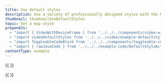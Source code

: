 ```yaml
---
title: Use default styles
description: Use a variety of professionally designed styles with the Map SDK.
thumbnail: thumbnailUseDefaultStyles
topic: Set a map style
prependJs:
  - "import { VideoWithDeviceFrame } from '../../../components/video-with-device-frame'"
  - "import videoDefaultStyles from '../../../video/example-defaultstyles.mp4'"
  - "import ToggleableCodeBlock from '../../../components/toggleable-code-block'"
  - "import { rawJavaCode } from '../../../example-code/DefaultStyleActivity.js'"
contentType: example
---
```


{{
  <VideoWithDeviceFrame
    videoFile={videoDefaultStyles}
    rotation="horizontal"
    device="pixel-2"
  />
}}

<!-- Any notes about this example would go here.  -->

{{
  <ToggleableCodeBlock
    java={rawJavaCode}
  />
}}

